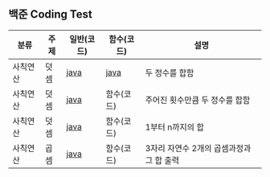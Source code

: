## 백준 Coding Test

| 분류     | 주제 | 일반(코드)                                      | 함수(코드)                                      | 설명                                     |
| -------- | ---- | ----------------------------------------------- | ----------------------------------------------- | ---------------------------------------- |
| 사칙연산 | 덧셈 | [java](https://www.acmicpc.net/source/51273159) | [java](https://www.acmicpc.net/source/51273253) | 두 정수를 합함                           |
| 사칙연산 | 덧셈 | [java](https://www.acmicpc.net/source/51296223) | 함수(코드)                                      | 주어진 횟수만큼 두 정수를 합함           |
| 사칙연산 | 덧셈 | [java](https://www.acmicpc.net/source/51308059) | 함수(코드)                                      | 1부터 n까지의 합                         |
| 사칙연산 | 곱셈 | [java](https://www.acmicpc.net/source/51496864) | 함수(코드)                                      | 3자리 자연수 2개의 곱셈과정과 그 합 출력 |
